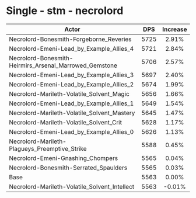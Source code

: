 # Single - stm - necrolord
| Actor | DPS | Increase |
|---|:---:|:---:|
|Necrolord-Bonesmith-Forgeborne_Reveries|5725|2.91%|
|Necrolord-Emeni-Lead_by_Example_Allies_4|5721|2.84%|
|Necrolord-Bonesmith-Heirmirs_Arsenal_Marrowed_Gemstone|5706|2.57%|
|Necrolord-Emeni-Lead_by_Example_Allies_3|5697|2.40%|
|Necrolord-Emeni-Lead_by_Example_Allies_2|5674|1.99%|
|Necrolord-Marileth-Volatile_Solvent_Magic|5656|1.66%|
|Necrolord-Emeni-Lead_by_Example_Allies_1|5649|1.54%|
|Necrolord-Marileth-Volatile_Solvent_Mastery|5645|1.47%|
|Necrolord-Marileth-Volatile_Solvent_Crit|5628|1.17%|
|Necrolord-Emeni-Lead_by_Example_Allies_0|5626|1.13%|
|Necrolord-Marileth-Plagueys_Preemptive_Strike|5588|0.45%|
|Necrolord-Emeni-Gnashing_Chompers|5565|0.04%|
|Necrolord-Bonesmith-Serrated_Spaulders|5565|0.03%|
|Base|5563|0.00%|
|Necrolord-Marileth-Volatile_Solvent_Intellect|5563|-0.01%|
